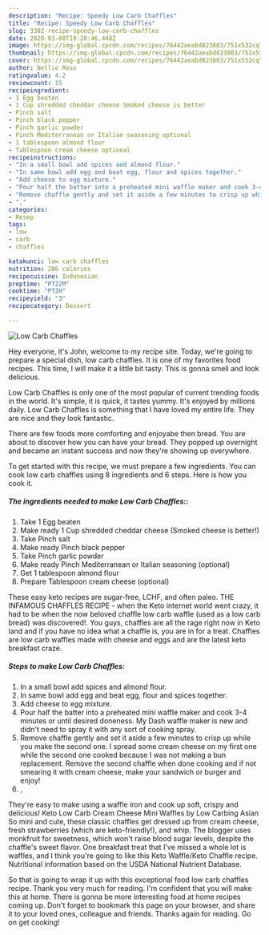 ```yaml
---
description: "Recipe: Speedy Low Carb Chaffles"
title: "Recipe: Speedy Low Carb Chaffles"
slug: 3382-recipe-speedy-low-carb-chaffles
date: 2020-03-08T19:20:46.448Z
image: https://img-global.cpcdn.com/recipes/76442aeabd823803/751x532cq70/low-carb-chaffles-recipe-main-photo.jpg
thumbnail: https://img-global.cpcdn.com/recipes/76442aeabd823803/751x532cq70/low-carb-chaffles-recipe-main-photo.jpg
cover: https://img-global.cpcdn.com/recipes/76442aeabd823803/751x532cq70/low-carb-chaffles-recipe-main-photo.jpg
author: Nellie Ross
ratingvalue: 4.2
reviewcount: 15
recipeingredient:
- 1 Egg beaten
- 1 Cup shredded cheddar cheese Smoked cheese is better
- Pinch salt
- Pinch black pepper
- Pinch garlic powder
- Pinch Mediterranean or Italian seasoning optional
- 1 tablespoon almond flour
- Tablespoon cream cheese optional
recipeinstructions:
- "In a small bowl add spices and almond flour."
- "In same bowl add egg and beat egg, flour and spices together."
- "Add cheese to egg mixture."
- "Pour half the batter into a preheated mini waffle maker and cook 3-4 minutes or until desired doneness. My Dash waffle maker is new and didn&#39;t need to spray it with any sort of cooking spray."
- "Remove chaffle gently and set it aside a few minutes to crisp up while you make the second one. I spread some cream cheese on my first one while the second one cooked because I was not making a bun replacement. Remove the second chaffle when done cooking and if not smearing it with cream cheese, make your sandwich or burger and enjoy!"
- ","
categories:
- Resep
tags:
- low
- carb
- chaffles

katakunci: low carb chaffles
nutrition: 286 calories
recipecuisine: Indonesian
preptime: "PT22M"
cooktime: "PT2H"
recipeyield: "3"
recipecategory: Dessert

---
```



![Low Carb Chaffles](https://img-global.cpcdn.com/recipes/76442aeabd823803/751x532cq70/low-carb-chaffles-recipe-main-photo.jpg)

Hey everyone, it's John, welcome to my recipe site. Today, we're going to prepare a special dish, low carb chaffles. It is one of my favorites food recipes. This time, I will make it a little bit tasty. This is gonna smell and look delicious.

Low Carb Chaffles is only one of the most popular of current trending foods in the world. It's simple, it is quick, it tastes yummy. It's enjoyed by millions daily. Low Carb Chaffles is something that I have loved my entire life. They are nice and they look fantastic.

There are few foods more comforting and enjoyabe then bread. You are about to discover how you can have your bread. They popped up overnight and became an instant success and now they&#39;re showing up everywhere.


To get started with this recipe, we must prepare a few ingredients. You can cook low carb chaffles using 8 ingredients and 6 steps. Here is how you cook it.

##### The ingredients needed to make Low Carb Chaffles::

1. Take 1 Egg beaten
1. Make ready 1 Cup shredded cheddar cheese (Smoked cheese is better!)
1. Take Pinch salt
1. Make ready Pinch black pepper
1. Take Pinch garlic powder
1. Make ready Pinch Mediterranean or Italian seasoning (optional)
1. Get 1 tablespoon almond flour
1. Prepare Tablespoon cream cheese (optional)


These easy keto recipes are sugar-free, LCHF, and often paleo. THE INFAMOUS CHAFFLES RECIPE - when the Keto internet world went crazy, it had to be when the now beloved chaffle low carb waffle (used as a low carb bread) was discovered!. You guys, chaffles are all the rage right now in Keto land and if you have no idea what a chaffle is, you are in for a treat. Chaffles are low carb waffles made with cheese and eggs and are the latest keto breakfast craze. 

##### Steps to make Low Carb Chaffles:

1. In a small bowl add spices and almond flour.
1. In same bowl add egg and beat egg, flour and spices together.
1. Add cheese to egg mixture.
1. Pour half the batter into a preheated mini waffle maker and cook 3-4 minutes or until desired doneness. My Dash waffle maker is new and didn&#39;t need to spray it with any sort of cooking spray.
1. Remove chaffle gently and set it aside a few minutes to crisp up while you make the second one. I spread some cream cheese on my first one while the second one cooked because I was not making a bun replacement. Remove the second chaffle when done cooking and if not smearing it with cream cheese, make your sandwich or burger and enjoy!
1. ,


They&#39;re easy to make using a waffle iron and cook up soft, crispy and delicious! Keto Low Carb Cream Cheese Mini Waffles by Low Carbing Asian So mini and cute, these classic chaffles get dressed up from cream cheese, fresh strawberries (which are keto-friendly!), and whip. The blogger uses monkfruit for sweetness, which won&#39;t raise blood sugar levels, despite the chaffle&#39;s sweet flavor. One breakfast treat that I&#39;ve missed a whole lot is waffles, and I think you&#39;re going to like this Keto Waffle/Keto Chaffle recipe. Nutritional information based on the USDA National Nutrient Database. 

So that is going to wrap it up with this exceptional food low carb chaffles recipe. Thank you very much for reading. I'm confident that you will make this at home. There is gonna be more interesting food at home recipes coming up. Don't forget to bookmark this page on your browser, and share it to your loved ones, colleague and friends. Thanks again for reading. Go on get cooking!
